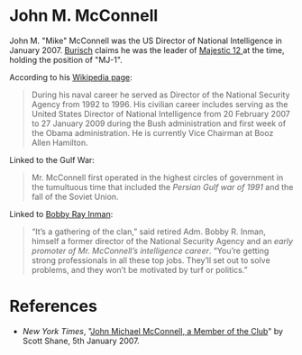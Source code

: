 # John M. McConnell

John M. "Mike" McConnell was the US Director of National Intelligence in January 2007. [Burisch](burisch_dan.md) claims he was the leader of [Majestic 12 ](../organisations/mj12.md) at the time, holding the position of "MJ-1".

According to his [Wikipedia page](https://en.wikipedia.org/wiki/Mike_McConnell_(U.S._Naval_officer)):

> During his naval career he served as Director of the National Security Agency from 1992 to 1996. His civilian career includes serving as the United States Director of National Intelligence from 20 February 2007 to 27 January 2009 during the Bush administration and first week of the Obama administration. He is currently Vice Chairman at Booz Allen Hamilton. 

Linked to the Gulf War:

> Mr. McConnell first operated in the highest circles of government in the tumultuous time that included the *Persian Gulf war of 1991* and the fall of the Soviet Union.

Linked to [Bobby Ray Inman](inman_bobby.md):

> “It’s a gathering of the clan,” said retired Adm. Bobby R. Inman, himself a former director of the National Security Agency and an *early promoter of Mr. McConnell’s intelligence career*. “You’re getting strong professionals in all these top jobs. They’ll set out to solve problems, and they won’t be motivated by turf or politics.”

# References

- *New York Times*, "[John Michael McConnell, a Member of the Club](https://www.nytimes.com/2007/01/05/washington/05mcconnell.html)" by Scott Shane, 5th January 2007.
